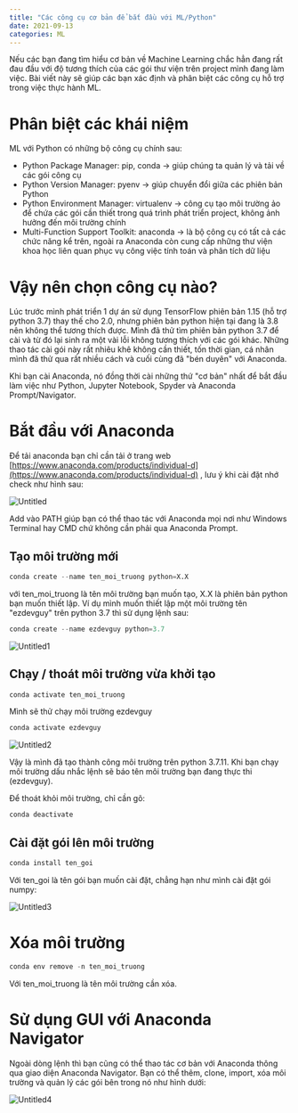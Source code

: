 ```yaml
---
title: "Các công cụ cơ bản để bắt đầu với ML/Python"
date: 2021-09-13
categories: ML
---
```


Nếu các bạn đang tìm hiểu cơ bản về Machine Learning chắc hẳn đang rất đau đầu với độ tương thích của các gói thư viện trên project mình đang làm việc. Bài viết này sẽ giúp các bạn xác định và phân biệt các công cụ hỗ trợ trong việc thực hành ML.
<!-- excerpt-end -->
# Phân biệt các khái niệm

ML với Python có những bộ công cụ chính sau:

- Python Package Manager: pip, conda → giúp chúng ta quản lý và tải về các gói công cụ
- Python Version Manager: pyenv → giúp chuyển đổi giữa các phiên bản Python
- Python Environment Manager: virtualenv → công cụ tạo môi trường ảo để chứa các gói cần thiết trong quá trình phát triển project, không ảnh hưởng đến môi trường chính
- Multi-Function Support Toolkit: anaconda → là bộ công cụ có tất cả các chức năng kể trên, ngoài ra Anaconda còn cung cấp những thư viện khoa học liên quan phục vụ công việc tính toán và phân tích dữ liệu

# Vậy nên chọn công cụ nào?

Lúc trước mình phát triển 1 dự án sử dụng TensorFlow phiên bản 1.15 (hỗ trợ python 3.7) thay thế cho 2.0, nhưng phiên bản python hiện tại đang là 3.8 nên không thể tương thích được. Mình đã thử tìm phiên bản python 3.7 để cài và từ đó lại sinh ra một vài lỗi không tương thích với các gói khác. Những thao tác cài gói này rất nhiêu khê không cần thiết, tốn thời gian, cá nhân mình đã thử qua rất nhiều cách và cuối cùng đã "bén duyên" với Anaconda.

Khi bạn cài Anaconda, nó đồng thời cài những thứ "cơ bản" nhất để bắt đầu làm việc như Python, Jupyter Notebook, Spyder và Anaconda Prompt/Navigator. 

# Bắt đầu với Anaconda

Để tải anaconda bạn chỉ cần tải ở trang web [https://www.anaconda.com/products/individual-d](https://www.anaconda.com/products/individual-d) , lưu ý khi cài đặt nhớ check như hình sau:

![Untitled](/ezdevguy_blog/assets/post02/Untitled.png)

Add vào PATH giúp bạn có thể thao tác với Anaconda mọi nơi như Windows Terminal hay CMD chứ không cần phải qua Anaconda Prompt.

## Tạo môi trường mới

```python
conda create --name ten_moi_truong python=X.X
```

với ten_moi_truong là tên môi trường bạn muốn tạo, X.X là phiên bản python bạn muốn thiết lập. Ví dụ mình muốn thiết lập một môi trường tên "ezdevguy" trên python 3.7 thì sử dụng lệnh sau:

```python
conda create --name ezdevguy python=3.7
```

![Untitled1](/ezdevguy_blog/assets/post02/Untitled1.png)

## Chạy / thoát môi trường vừa khởi tạo

```python
conda activate ten_moi_truong
```

Mình sẽ thử chạy môi trường ezdevguy

```python
conda activate ezdevguy
```

![Untitled2](/ezdevguy_blog/assets/post02/Untitled2.png)

Vậy là mình đã tạo thành công môi trường trên python 3.7.11. Khi bạn chạy môi trường dấu nhắc lệnh sẽ báo tên môi trường bạn đang thực thi (ezdevguy).

Để thoát khỏi môi trường, chỉ cần gõ:

```python
conda deactivate
```

## Cài đặt gói lên môi trường

```python
conda install ten_goi
```

Với ten_goi là tên gói bạn muốn cài đặt, chẳng hạn như mình cài đặt gói numpy:

![Untitled3](/ezdevguy_blog/assets/post02/Untitled3.png)

# Xóa môi trường

```python
conda env remove -n ten_moi_truong
```

Với ten_moi_truong là tên môi trường cần xóa.

# Sử dụng GUI với Anaconda Navigator

Ngoài dòng lệnh thì bạn cũng có thể thao tác cơ bản với Anaconda thông qua giao diện Anaconda Navigator. Bạn có thể thêm, clone, import, xóa môi trường và quản lý các gói bên trong nó như hình dưới:

![Untitled4](/ezdevguy_blog/assets/post02/Untitled4.png)